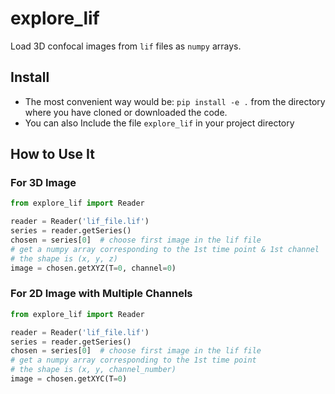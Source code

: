 # explore_lif

Load 3D confocal images from `lif` files as `numpy` arrays.

## Install

- The most convenient way would be: `pip install -e .` from the directory where you have cloned or downloaded the code.
- You can also Include the file `explore_lif` in your project directory

## How to Use It

### For 3D Image

```python
from explore_lif import Reader

reader = Reader('lif_file.lif')
series = reader.getSeries()
chosen = series[0]  # choose first image in the lif file
# get a numpy array corresponding to the 1st time point & 1st channel
# the shape is (x, y, z)
image = chosen.getXYZ(T=0, channel=0)
```

### For 2D Image with Multiple Channels

```python
from explore_lif import Reader

reader = Reader('lif_file.lif')
series = reader.getSeries()
chosen = series[0]  # choose first image in the lif file
# get a numpy array corresponding to the 1st time point
# the shape is (x, y, channel_number)
image = chosen.getXYC(T=0)
```
